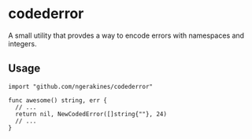 # codederror

A small utility that provdes a way to encode errors with namespaces and integers.

## Usage

```gol
import "github.com/ngerakines/codederror"

func awesome() string, err {
  // ...
  return nil, NewCodedError([]string{""}, 24)
  // ...
}
```
